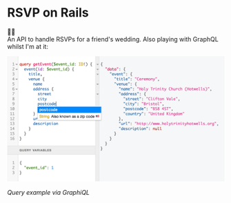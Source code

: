 # RSVP on Rails

👰🤵<br>
An API to handle RSVPs for a friend's wedding. Also playing with GraphQL whilst I'm at it:

![GraphiQL example](/screenshots/GraphiQL.png)

_Query example via GraphiQL_
